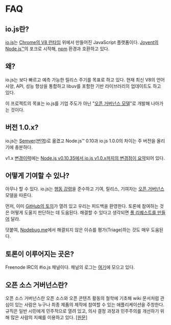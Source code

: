 # FAQ

## io.js란?

[io.js](https://github.com/iojs/io.js)는 [Chrome의 V8 런타임](http://code.google.com/p/v8/) 위에서 만들어진 JavaScript 플랫폼이다. [Joyent의 Node.js™](https://nodejs.org/)의 포크로 시작해, [npm](https://www.npmjs.org/) 환경과 호환하고 있다.

## 왜?

io.js는 보다 빠르고 예측 가능한 릴리스 주기를 목표로 하고 있다. 현재 최신 V8의 언어사양, API, 성능 향상을 통합하고 libuv를 포함한 기반 라이브러리의 업데이트도 하고 있다.

이 프로젝트의 목표는 io.js를 기업 주도가 아닌 "[오픈 거버넌스 모델](https://github.com/iojs/io.js/blob/v1.x/GOVERNANCE.md#readme)"로 개발해 나아가는 것이다.

## 버전 1.0.x?

io.js는 [Semver](http://semver.org/)([번역](http://semver.org/lang/ko/))로 옮겼고 Node.js™ 0.10과 io.js 1.0.0의 차이는 주 버전을 올리기에 충분하다.

v1.x [변경이력](https://github.com/iojs/io.js/blob/v1.x/CHANGELOG.md)에는 [Node.js v0.10.35에서 io.js v1.0.x까지의 변경점이 요약](https://github.com/iojs/io.js/blob/v1.x/CHANGELOG.md#summary-of-changes-from-nodejs-v01035-to-iojs-v100)되어 있다.

## 어떻게 기여할 수 있나?

아무나 할 수 있다. io.js는 [행동 강령](https://github.com/iojs/io.js/blob/v1.x/CONTRIBUTING.md#code-of-conduct)을 준수하고 기여, 릴리스, 기여자는 [오픈 거버넌스](https://github.com/iojs/io.js/blob/v1.x/GOVERNANCE.md#readme) 모델을 따른다.

먼저, 이미 [GitHub의 토의](https://github.com/iojs/io.js/issues)가 열려 있고 우리는 피드백을 환영한다.
토론에 참여하는 것은 어떻게 도울지 판단하는 데 도움된다. 해결할 수 있다고 생각되면 [풀 리퀘스트를 만들어](https://github.com/iojs/io.js/blob/v1.x/CONTRIBUTING.md#code-contributions) 달라.

덧붙여, [Nodebug.me](http://nodebug.me/)에서 해결되지 않은 이슈를 평가(Triage)하는 것도 매우 도움된다.

## 토론이 이루어지는 곳은?

Freenode IRC의 #io.js 채널이다. 채널의 로그는 [여기](http://logs.libuv.org/io.js/latest)에 모으고 있다.

## 오픈 소스 거버넌스란?

오픈 소스 거버넌스란 오픈 소스와 오픈 콘텐츠 활동의 철학에 기초해 wiki 문서처럼 관심이 있는 사람은 누구나 최종 제품의 제작에 참여할 수 있는 애플리케이션을 주창한다. 규칙은 일반 시민에게 민주적으로 열려 있고, 의사 결정 과정과 민주주의를 개선하기 위해 많은 사람의 지혜를 이용하고 있다. [[원문]](https://en.wikipedia.org/wiki/Open-source_governance)
